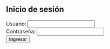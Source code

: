 <!DOCTYPE html>
<html lang="es">
<head>
    <meta charset="UTF-8">
    <title>Login</title>
</head>
<body>
    <h2>Inicio de sesión</h2>
    <form action="login.php" method="post">
        Usuario: <input type="text" name="usuario" required><br>
        Contraseña: <input type="password" name="password" required><br>
        <button type="submit">Ingresar</button>
    </form>
</body>
</html>
